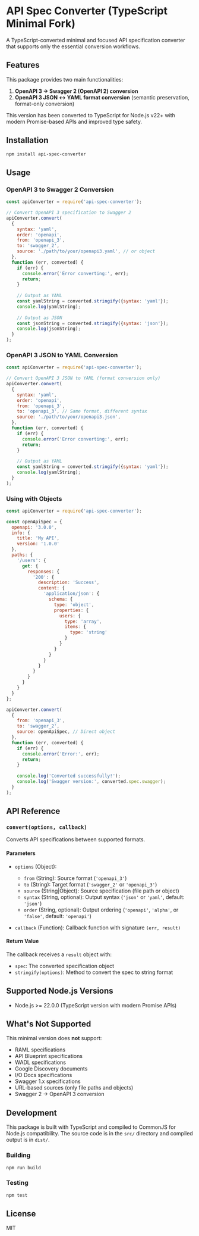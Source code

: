 # API Spec Converter (TypeScript Minimal Fork)

A TypeScript-converted minimal and focused API specification converter that supports only the essential conversion workflows.

## Features

This package provides two main functionalities:

1. **OpenAPI 3 → Swagger 2 (OpenAPI 2) conversion**
2. **OpenAPI 3 JSON ↔ YAML format conversion** (semantic preservation, format-only conversion)

This version has been converted to TypeScript for Node.js v22+ with modern Promise-based APIs and improved type safety.

## Installation

```bash
npm install api-spec-converter
```

## Usage

### OpenAPI 3 to Swagger 2 Conversion

```javascript
const apiConverter = require('api-spec-converter');

// Convert OpenAPI 3 specification to Swagger 2
apiConverter.convert(
  {
    syntax: 'yaml',
    order: 'openapi',
    from: 'openapi_3',
    to: 'swagger_2',
    source: './path/to/your/openapi3.yaml', // or object
  },
  function (err, converted) {
    if (err) {
      console.error('Error converting:', err);
      return;
    }
    
    // Output as YAML
    const yamlString = converted.stringify({syntax: 'yaml'});
    console.log(yamlString);
    
    // Output as JSON
    const jsonString = converted.stringify({syntax: 'json'});
    console.log(jsonString);
  }
);
```

### OpenAPI 3 JSON to YAML Conversion

```javascript
const apiConverter = require('api-spec-converter');

// Convert OpenAPI 3 JSON to YAML (format conversion only)
apiConverter.convert(
  {
    syntax: 'yaml',
    order: 'openapi',
    from: 'openapi_3',
    to: 'openapi_3', // Same format, different syntax
    source: './path/to/your/openapi3.json',
  },
  function (err, converted) {
    if (err) {
      console.error('Error converting:', err);
      return;
    }
    
    // Output as YAML
    const yamlString = converted.stringify({syntax: 'yaml'});
    console.log(yamlString);
  }
);
```

### Using with Objects

```javascript
const apiConverter = require('api-spec-converter');

const openApiSpec = {
  openapi: '3.0.0',
  info: {
    title: 'My API',
    version: '1.0.0'
  },
  paths: {
    '/users': {
      get: {
        responses: {
          '200': {
            description: 'Success',
            content: {
              'application/json': {
                schema: {
                  type: 'object',
                  properties: {
                    users: {
                      type: 'array',
                      items: {
                        type: 'string'
                      }
                    }
                  }
                }
              }
            }
          }
        }
      }
    }
  }
};

apiConverter.convert(
  {
    from: 'openapi_3',
    to: 'swagger_2',
    source: openApiSpec, // Direct object
  },
  function (err, converted) {
    if (err) {
      console.error('Error:', err);
      return;
    }
    
    console.log('Converted successfully!');
    console.log('Swagger version:', converted.spec.swagger);
  }
);
```

## API Reference

### `convert(options, callback)`

Converts API specifications between supported formats.

#### Parameters

- `options` (Object):
  - `from` (String): Source format (`'openapi_3'`)
  - `to` (String): Target format (`'swagger_2'` or `'openapi_3'`)
  - `source` (String|Object): Source specification (file path or object)
  - `syntax` (String, optional): Output syntax (`'json'` or `'yaml'`, default: `'json'`)
  - `order` (String, optional): Output ordering (`'openapi'`, `'alpha'`, or `'false'`, default: `'openapi'`)

- `callback` (Function): Callback function with signature `(err, result)`

#### Return Value

The callback receives a `result` object with:
- `spec`: The converted specification object
- `stringify(options)`: Method to convert the spec to string format

## Supported Node.js Versions

- Node.js >= 22.0.0 (TypeScript version with modern Promise APIs)

## What's Not Supported

This minimal version does **not** support:
- RAML specifications
- API Blueprint specifications  
- WADL specifications
- Google Discovery documents
- I/O Docs specifications
- Swagger 1.x specifications
- URL-based sources (only file paths and objects)
- Swagger 2 → OpenAPI 3 conversion

## Development

This package is built with TypeScript and compiled to CommonJS for Node.js compatibility. The source code is in the `src/` directory and compiled output is in `dist/`.

### Building

```bash
npm run build
```

### Testing

```bash
npm test
```

## License

MIT